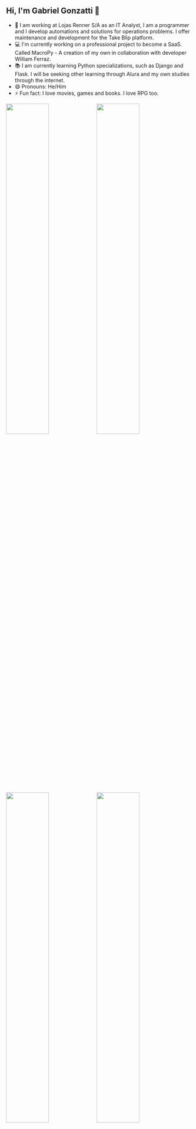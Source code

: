 ## Hi, I'm Gabriel Gonzatti 👋

- 👜 I am working at Lojas Renner S/A as an IT Analyst, I am a programmer and I develop automations and solutions for operations problems. I offer maintenance and development for the Take Blip platform.
- 💻 I'm currently working on a professional project to become a SaaS. Called MacroPy - A creation of my own in collaboration with developer William Ferraz.
- 📚 I am currently learning Python specializations, such as Django and Flask. I will be seeking other learning through Alura and my own studies through the internet.
- 😄 Pronouns: He/Him
- ⚡ Fun fact: I love movies, games and books. I love RPG too.

<img width="48%" src="https://cdn.jsdelivr.net/gh/devicons/devicon@latest/icons/python/python-original.svg" /> 
<img width="48%" src="https://cdn.jsdelivr.net/gh/devicons/devicon@latest/icons/html5/html5-plain-wordmark.svg" />
<img width="48%" src="https://cdn.jsdelivr.net/gh/devicons/devicon@latest/icons/css3/css3-plain.svg" />
<img width="48%" src="https://cdn.jsdelivr.net/gh/devicons/devicon@latest/icons/java/java-plain-wordmark.svg" />

